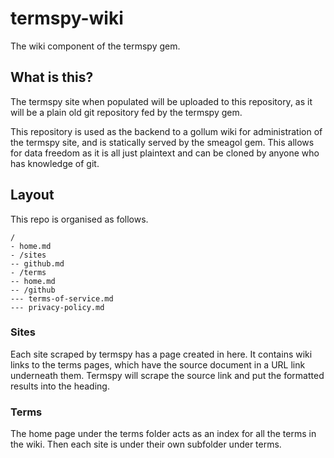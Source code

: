 termspy-wiki
============

The wiki component of the termspy gem.

## What is this?

The termspy site when populated will be uploaded to this repository, as it will be a plain old git repository fed by the termspy gem.

This repository is used as the backend to a gollum wiki for administration of the termspy site, and is statically served by the smeagol gem.  This allows for data freedom as it is all just plaintext and can be cloned by anyone who has knowledge of git.

## Layout

This repo is organised as follows.

```
/
- home.md
- /sites
-- github.md
- /terms
-- home.md
-- /github
--- terms-of-service.md
--- privacy-policy.md
```

### Sites

Each site scraped by termspy has a page created in here.  It contains wiki links to the terms pages, which have the source document in a URL link underneath them.  Termspy will scrape the source link and put the formatted results into the heading.

### Terms

The home page under the terms folder acts as an index for all the terms in the wiki.  Then each site is under their own subfolder under terms.
